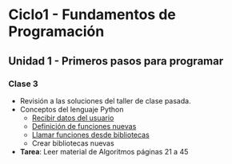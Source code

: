 # Ciclo1 - Fundamentos de Programación

## Unidad 1 - Primeros pasos para programar 

### Clase 3
* Revisión a las soluciones del taller de clase pasada.
* Conceptos del lenguaje Python
  * [Recibir datos del usuario](recibir_datos.py)
  * [Definición de funciones nuevas](funciones_propias.py)
  * [Llamar funciones desde bibliotecas](bibliotecas_sistema.py)
  * Crear bibliotecas nuevas
* **Tarea**: Leer material de Algoritmos páginas 21 a 45